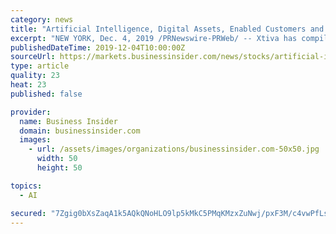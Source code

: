 ```yaml
---
category: news
title: "Artificial Intelligence, Digital Assets, Enabled Customers and Advisor Platforms are WealthTech Trends to Watch in 2020"
excerpt: "NEW YORK, Dec. 4, 2019 /PRNewswire-PRWeb/ -- Xtiva has compiled a collection of insights from 20 top WealthTech and finance industry influencers identifying trends that wealth management firms and advisors should pay attention to in 2020 and beyond. Key insights identified in the WealthTech Trends 2020 report include: AI and data-driven ..."
publishedDateTime: 2019-12-04T10:00:00Z
sourceUrl: https://markets.businessinsider.com/news/stocks/artificial-intelligence-digital-assets-enabled-customers-and-advisor-platforms-are-wealthtech-trends-to-watch-in-2020-1028736316
type: article
quality: 23
heat: 23
published: false

provider:
  name: Business Insider
  domain: businessinsider.com
  images:
    - url: /assets/images/organizations/businessinsider.com-50x50.jpg
      width: 50
      height: 50

topics:
  - AI

secured: "7Zgig0bXsZaqA1k5AQkQNoHLO9lp5kMkC5PMqKMzxZuNwj/pxF3M/c4vwPfLsqZg/HsfZisFqRsCkDmttWQ+S03uLIZWXSrHo7OKeKkgnq7ooVpBizNeWXJHVs1xGQD6cnnH2B/kri63TMpUdde5Ss5gTf0HfTN548s1t412IthpnK0pv9DCf/ipRcALFoG0C7QSLOyCUdEm1qmftxBzbWZ6AkGdGQX/co8wcAd2AAspkdBnv4bdyTGjuXF/HiVbtB8qdzdHQ/Bf7XikWRJ12Q==;x++y5hiybC9qej5S60Lcyw=="
---
```


